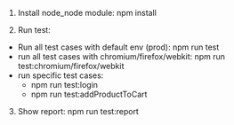 1. Install node_node module: npm install

2. Run test:
- Run all test cases with default env (prod): npm run test
- run all test cases with chromium/firefox/webkit: npm run test:chromium/firefox/webkit 
- run specific test cases: 
    + npm run test:login
    + npm run test:addProductToCart

3. Show report: npm run test:report 